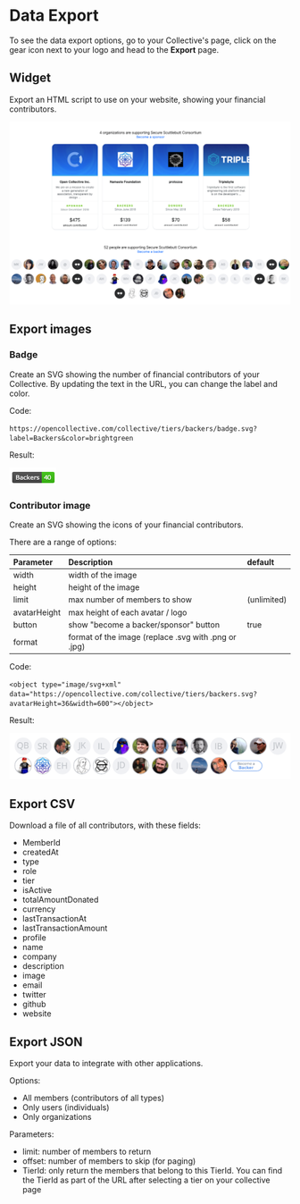 # Data Export

To see the data export options, go to your Collective's page, click on the gear icon next to your logo and head to the **Export** page.

## Widget

Export an HTML script to use on your website, showing your financial contributors.

![](../.gitbook/assets/screen-shot-2019-05-31-at-11.59.36-am.png)

## Export images

### Badge

Create an SVG showing the number of financial contributors of your Collective. By updating the text in the URL, you can change the label and color.

Code:

`https://opencollective.com/collective/tiers/backers/badge.svg?label=Backers&color=brightgreen`

Result:

![](../.gitbook/assets/screen-shot-2019-05-31-at-12.05.35-pm.png)

### Contributor image

Create an SVG showing the icons of your financial contributors.

There are a range of options:

| Parameter | Description | default |
| :--- | :--- | :--- |
| width | width of the image |  |
| height | height of the image |  |
| limit | max number of members to show | \(unlimited\) |
| avatarHeight | max height of each avatar / logo |  |
| button | show "become a backer/sponsor" button | true |
| format | format of the image \(replace .svg with .png or .jpg\) |  |

Code:

`<object type="image/svg+xml" data="https://opencollective.com/collective/tiers/backers.svg?avatarHeight=36&width=600"></object>`

Result:

![](../.gitbook/assets/screen-shot-2019-05-31-at-12.09.13-pm.png)

## Export CSV

Download a file of all contributors, with these fields:

* MemberId
* createdAt
* type
* role
* tier
* isActive
* totalAmountDonated
* currency
* lastTransactionAt
* lastTransactionAmount
* profile
* name
* company
* description
* image
* email
* twitter
* github
* website

## Export JSON

Export your data to integrate with other applications.

Options:

* All members \(contributors of all types\)
* Only users \(individuals\)
* Only organizations

Parameters:

* limit: number of members to return
* offset: number of members to skip \(for paging\)
* TierId: only return the members that belong to this TierId. You can find the TierId as part of the URL after selecting a tier on your collective page

